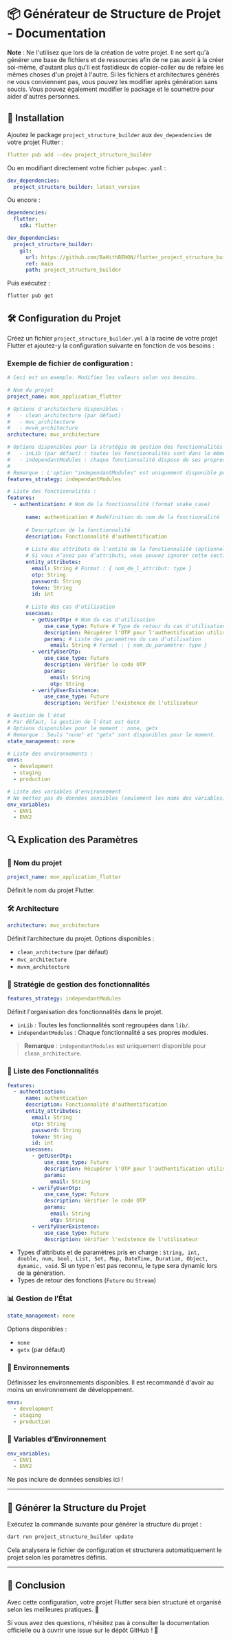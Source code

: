# 📦 Générateur de Structure de Projet - Documentation

**Note** : Ne l'utilisez que lors de la création de votre projet. Il ne sert qu'à générer une base de fichiers et de ressources afin de ne pas avoir à la créer soi-même, d'autant plus qu'il est fastidieux de copier-coller ou de refaire les mêmes choses d'un projet à l'autre. Si les fichiers et architectures générés ne vous conviennent pas, vous pouvez les modifier après génération sans soucis. Vous pouvez également modifier le package et le soumettre pour aider d'autres personnes.

## 📌 Installation

Ajoutez le package `project_structure_builder` aux `dev_dependencies` de votre projet Flutter :

```yaml
flutter pub add --dev project_structure_builder
```

Ou en modifiant directement votre fichier `pubspec.yaml` :

```yaml
dev_dependencies:
  project_structure_builder: latest_version
```

Ou encore :

```yaml
dependencies:
  flutter:
    sdk: flutter

dev_dependencies:
  project_structure_builder:
    git:
      url: https://github.com/BaHithBENON/flutter_project_structure_builder.git
      ref: main
      path: project_structure_builder
```

Puis exécutez :

```bash
flutter pub get
```

## 🛠️ Configuration du Projet

Créez un fichier `project_structure_builder.yml` à la racine de votre projet Flutter et ajoutez-y la configuration suivante en fonction de vos besoins :

### Exemple de fichier de configuration :

```yaml
# Ceci est un exemple. Modifiez les valeurs selon vos besoins.

# Nom du projet
project_name: mon_application_flutter

# Options d'architecture disponibles :
#   - clean_architecture (par défaut)
#   - mvc_architecture
#   - mvvm_architecture
architecture: mvc_architecture

# Options disponibles pour la stratégie de gestion des fonctionnalités :
#   - inLib (par défaut) : toutes les fonctionnalités sont dans le même dossier `lib`
#   - independantModules : chaque fonctionnalité dispose de ses propres modules Flutter pour les couches domaine et données. La couche présentation reste dans le dossier `lib` principal du projet.
#
# Remarque : L'option "independantModules" est uniquement disponible pour `clean_architecture`.
features_strategy: independantModules

# Liste des fonctionnalités :
features:
  - authentication: # Nom de la fonctionnalité (format snake_case)
      
      name: authentication # Redéfinition du nom de la fonctionnalité
      
      # Description de la fonctionnalité
      description: Fonctionnalité d'authentification
      
      # Liste des attributs de l'entité de la fonctionnalité (optionnel)
      # Si vous n’avez pas d’attributs, vous pouvez ignorer cette section.
      entity_attributes:
        email: String # Format : { nom_de_l_attribut: type }
        otp: String
        password: String
        token: String
        id: int
      
      # Liste des cas d'utilisation
      usecases:
        - getUserOtp: # Nom du cas d'utilisation
            use_case_type: Future # Type de retour du cas d'utilisation (Future ou Stream)
            description: Récupérer l'OTP pour l'authentification utilisateur
            params: # Liste des paramètres du cas d'utilisation
              email: String # Format : { nom_du_paramètre: type }
        - verifyUserOtp:
            use_case_type: Future
            description: Vérifier le code OTP
            params:
              email: String
              otp: String
        - verifyUserExistence:
            use_case_type: Future
            description: Vérifier l'existence de l'utilisateur

# Gestion de l'état
# Par défaut, la gestion de l'état est GetX
# Options disponibles pour le moment : none, getx
# Remarque : Seuls "none" et "getx" sont disponibles pour le moment.
state_management: none

# Liste des environnements :
envs:
  - development
  - staging
  - production

# Liste des variables d'environnement
# Ne mettez pas de données sensibles (seulement les noms des variables)
env_variables:
  - ENV1
  - ENV2
```

## 🔍 Explication des Paramètres

### **📌 Nom du projet**
```yaml
project_name: mon_application_flutter
```
Définit le nom du projet Flutter.

### **🛠️ Architecture**
```yaml
architecture: mvc_architecture
```
Définit l’architecture du projet.
Options disponibles :
- `clean_architecture` (par défaut)
- `mvc_architecture`
- `mvvm_architecture`

### **📂 Stratégie de gestion des fonctionnalités**
```yaml
features_strategy: independantModules
```
Définit l'organisation des fonctionnalités dans le projet.
- `inLib` : Toutes les fonctionnalités sont regroupées dans `lib/`.
- `independantModules` : Chaque fonctionnalité a ses propres modules.

> **Remarque** : `independantModules` est uniquement disponible pour `clean_architecture`.

### **🚀 Liste des Fonctionnalités**

```yaml
features:
  - authentication:
      name: authentication
      description: Fonctionnalité d'authentification
      entity_attributes:
        email: String
        otp: String
        password: String
        token: String
        id: int
      usecases:
        - getUserOtp:
            use_case_type: Future
            description: Récupérer l'OTP pour l'authentification utilisateur
            params:
              email: String
        - verifyUserOtp:
            use_case_type: Future
            description: Vérifier le code OTP
            params:
              email: String
              otp: String
        - verifyUserExistence:
            use_case_type: Future
            description: Vérifier l'existence de l'utilisateur
```
- Types d'attributs et de paramètres pris en charge : `String, int, double, num, bool, List, Set, Map, DateTime, Duration, Object, dynamic, void`. Si un type n´est pas reconnu, le type sera dynamic lors de la génération.
- Types de retour des fonctions (`Future` ou `Stream`)

### **📊 Gestion de l’État**
```yaml
state_management: none
```
Options disponibles :
- `none`
- `getx` (par défaut)

### **🔧 Environnements**
Définissez les environnements disponibles. Il est recommandé d'avoir au moins un environnement de développement.
```yaml
envs:
  - development
  - staging
  - production
```

### **🏢 Variables d’Environnement**
```yaml
env_variables:
  - ENV1
  - ENV2
```
Ne pas inclure de données sensibles ici !

---

## 🚀 Générer la Structure du Projet

Exécutez la commande suivante pour générer la structure du projet :

```bash
dart run project_structure_builder update
```

Cela analysera le fichier de configuration et structurera automatiquement le projet selon les paramètres définis.

---

## 🎯 Conclusion

Avec cette configuration, votre projet Flutter sera bien structuré et organisé selon les meilleures pratiques. 🚀

Si vous avez des questions, n’hésitez pas à consulter la documentation officielle ou à ouvrir une issue sur le dépôt GitHub ! 🎯

